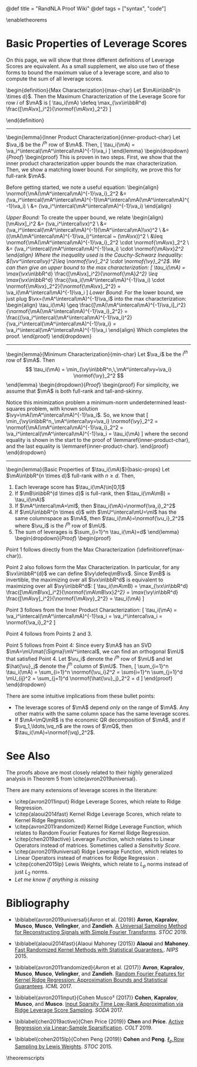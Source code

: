 @def title = "RandNLA Proof Wiki"
@def tags = ["syntax", "code"]

\enabletheorems


# Basic Properties of Leverage Scores
On this page, we will show that three different definitions of Leverage Scores are equivalent.
As a small supplement, we also use two of these forms to bound the maximum value of a leverage score, and also to compute the sum of all leverage scores.

\begin{definition}{Max Characterization}{max-char}
Let $\mA\in\bbR^{n \times d}$.
Then the Maximum Characterization of the Leverage Score for row $i$ of $\mA$ is
\[
	\tau_i(\mA) \defeq \max_{\vx\in\bbR^d} \frac{[\mA\vx]_i^2}{\normof{\mA\vx}_2^2}
\]

\end{definition}

---

\begin{lemma}{Inner Product Characterization}{inner-product-char}
Let $\va_i$ be the $i^{th}$ row of $\mA$.
Then,
\[
	\tau_i(\mA) = \va_i^\intercal(\mA^\intercal\mA)^{-1}\va_i
\]
\end{lemma}
\begin{dropdown}{_Proof_}
\begin{proof}
This is proven in two steps.
First, we show that the inner product characterization upper bounds the max characterization.
Then, we show a matching lower bound.
For simplicity, we prove this for full-rank $\mA$.

Before getting started, we note a useful equation:
\begin{align}
	\normof{\mA(\mA^\intercal\mA)^{-1}\va_i}_2^2
	&= (\va_i^\intercal(\mA^\intercal\mA)^{-1}\mA^\intercal\mA(\mA^\intercal\mA)^{-1}\va_i) \\
	&= (\va_i^\intercal(\mA^\intercal\mA)^{-1}\va_i)
\end{align}

_Upper Bound:_
To create the upper bound, we relate
\begin{align}
	[\mA\vx]_i^2
	&= (\va_i^\intercal\vx)^2 \\
	&= (\va_i^\intercal(\mA^\intercal\mA)^{-1}(\mA^\intercal\mA)\vx)^2 \\
	&= ((\mA(\mA^\intercal\mA)^{-1}\va_i)^\intercal ~ (\mA\vx))^2 \\
	&\leq \normof{\mA(\mA^\intercal\mA)^{-1}\va_i}_2^2 \cdot \normof{\mA\vx}_2^2 \\
	&= (\va_i^\intercal(\mA^\intercal\mA)^{-1}\va_i) \cdot \normof{\mA\vx}_2^2
\end{align}
Where the inequality used is the Cauchy-Schwarz Inequality: $(\vv^\intercal\vy)^2\leq \normof{\vv}_2^2 \cdot \normof{\vy}_2^2$.
We can then give an upper bound to the max characterization:
\[
	\tau_i(\mA)
	= \max_{\vx\in\bbR^d} \frac{[\mA\vx]_i^2}{\normof{\mA}_2^2}
	\leq \max_{\vx\in\bbR^d} \frac{(\va_i(\mA^\intercal\mA)^{-1}\va_i) \cdot \normof{\mA\vx}_2^2}{\normof{\mA\vx}_2^2}
	= \va_i(\mA^\intercal\mA)^{-1}\va_i
\]
_Lower Bound:_
For the lower bound, we just plug $\vx=(\mA^\intercal\mA)^{-1}\va_i$ into the max characterization:
\begin{align}
	\tau_i(\mA)
	\geq \frac{[\mA(\mA^\intercal\mA)^{-1}\va_i]_i^2}{\normof{\mA(\mA^\intercal\mA)^{-1}\va_i}_2^2}
	= \frac{(\va_i^\intercal(\mA^\intercal\mA)^{-1}\va_i)^2}{\va_i^\intercal(\mA^\intercal\mA)^{-1}\va_i}
	= \va_i^\intercal(\mA^\intercal\mA)^{-1}\va_i
\end{align}
Which completes the proof.
\end{proof}
\end{dropdown}

---

\begin{lemma}{Minimum Characterization}{min-char}
Let $\va_i$ be the $i^{th}$ row of $\mA$.
Then
$$
	\tau_i(\mA) = \min_{\vy\in\bbR^n,\,\mA^\intercal\vy=\va_i} \normof{\vy}_2^2
$$
\end{lemma}
\begin{dropdown}{_Proof_}
\begin{proof}
For simplicity, we assume that $\mA$ is both full-rank and tall-and-skinny.

Notice this minimization problem a minimum-norm underdetermined least-squares problem, with known solution $\vy=\mA(\mA^\intercal\mA)^{-1}\va_i$.
So, we know that
\[
	\min_{\vy\in\bbR^n,\,\mA^\intercal\vy=\va_i} \normof{\vy}_2^2
	= \normof{\mA(\mA^\intercal\mA)^{-1}\va_i}_2^2
	= \va_i^\intercal(\mA^\intercal\mA)^{-1}\va_i
	= \tau_i(\mA)
\]
where the second equality is shown in the start to the proof of \lemmaref{inner-product-char}, and the last equality is \lemmaref{inner-product-char}.
\end{proof}
\end{dropdown}

---

\begin{lemma}{Basic Properties of $\tau_i(\mA)$}{basic-props}
Let $\mA\in\bbR^{n \times d}$ full-rank with $n \geq d$.
Then,
1. Each leverage score has $\tau_i(\mA)\in[0,1]$
2. If $\mB\in\bbR^{d \times d}$ is full-rank, then $\tau_i(\mA\mB) = \tau_i(\mA)$
3. If $\mA^\intercal\mA=\mI$, then $\tau_i(\mA)=\normof{\va_i}_2^2$
4. If $\mU\in\bbR^{n \times d}$ with $\mU^\intercal\mU=\mI$ has the same columnspace as $\mA$, then $\tau_i(\mA)=\normof{\vu_i}_2^2$ where $\vu_i$ is the $i^{th}$ row of $\mU$.
5. The sum of leverages is $\sum_{i=1}^n \tau_i(\mA)=d$
\end{lemma}
\begin{dropdown}{_Proof_}
\begin{proof}

Point 1 follows directly from the Max Characterization (\definitionref{max-char}).

Point 2 also follows form the Max Characterization.
In particular, for any $\vx\in\bbR^{d}$ we can define $\vy\defeq\mB\vx$.
Since $\mB$ is invertible, the maximizing over all $\vx\in\bbR^d$ is equivalent to maximizing over all $\vy\in\bbR^d$:
\[
	\tau_i(\mA\mB)
	= \max_{\vx\in\bbR^d} \frac{[\mA\mB\vx]_i^2}{\normof{\mA\mB\vx}_2^2}
	= \max_{\vy\in\bbR^d} \frac{[\mA\vy]_i^2}{\normof{\mA\vy}_2^2}
	= \tau_i(\mA)
\]

Point 3 follows from the Inner Product Characterization:
\[
	\tau_i(\mA) = \va_i^\intercal(\mA^\intercal\mA)^{-1}\va_i = \va_i^\intercal\va_i = \normof{\va_i}_2^2
\]

Point 4 follows from Points 2 and 3.

Point 5 follows from Point 4:
Since every $\mA$ has an SVD $\mA=\mU\mat{\Sigma}\mV^\intercal$, we can find an orthogonal $\mU$ that satisfied Point 4.
Let $\vu_i$ denote the $i^{th}$ row of $\mU$ and let $\hat{\vu}_j$ denote the $j^{th}$ column of $\mU$.
Then,
\[
	\sum_{i=1}^n \tau_i(\mA)
	= \sum_{i=1}^n \normof{\vu_i}_2^2
	= \sum_{i=1}^n \sum_{j=1}^d \mU_{ij}^2
	= \sum_{j=1}^d \normof{\hat{\vu}_j}_2^2
	= d
\]
\end{proof}
\end{dropdown}

There are some intuitive implications from these bullet points:
- The leverage scores of $\mA$ depend _only_ on the range of $\mA$. Any other matrix with the same column space has the same leverage scores.
- If $\mA=\mQ\mR$ is the economic QR decomposition of $\mA$, and if $\vq_1,\ldots,\vq_n$ are the rows of $\mQ$, then $\tau_i(\mA)=\normof{\vq}_2^2$.

# See Also

The proofs above are most closely related to their highly generalized analysis in Theorem 5 from \cite{avron2019universal}.

There are many extensions of leverage scores in the literature:
- \citep{avron2011input} Ridge Leverage Scores, which relate to Ridge Regression.
- \citep{alaoui2014fast} Kernel Ridge Leverage Scores, which relate to Kernel Ridge Regression.
- \citep{avron2011randomized} Kernel Ridge Leverage Function, which relates to Random Fourier Features for Kernel Ridge Regression.
- \citep{chen2019active} Leverage Function, which relates to Linear Operators instead of matrices. Sometimes called a _Sensitvitiy Score_.
- \citep{avron2019universal} Ridge Leverage Function, which relates to Linear Operators instead of matrices for Ridge Regression .
- \citep{cohen2015lp} Lewis Weights, which relate to $L_p$ norms instead of just $L_2$ norms.
- _Let me know if anything is missing_

# Bibliography

* \biblabel{avron2019universal}{Avron et al. (2019)} **Avron**, **Kapralov**, **Musco**, **Musco**, **Velingker**, and **Zandieh**. [A Universal Sampling Method for Reconstructing Signals with Simple Fourier Transforms](https://arxiv.org/pdf/1812.08723.pdf). _STOC_ 2019.

* \biblabel{alaoui2014fast}{Alaoui Mahoney (2015)} **Alaoui** and **Mahoney**. [Fast Randomized Kernel Methods with Statistical Guarantees.](https://www.stat.berkeley.edu/~mmahoney/pubs/elalaoui-nips15.pdf). _NIPS_ 2015.

* \biblabel{avron2011randomized}{Avron et al. (2017)} **Avron**, **Kapralov**, **Musco**, **Musco**, **Velingker**, and **Zandieh**. [Random Fourier Features for Kernel Ridge Regression: Approximation Bounds and Statistical Guarantees](https://arxiv.org/pdf/1804.09893.pdf). _ICML_ 2017.

* \biblabel{avron2011input}{Cohen Musco² (2017)} **Cohen**, **Kapralov**, **Musco**, and **Musco**. [Input Sparsity Time Low-Rank Approximation via Ridge Leverage Score Sampling](https://arxiv.org/pdf/1511.07263.pdf). _SODA_ 2017.

* \biblabel{chen2019active}{Chen Price (2019)} **Chen** and **Price**. [Active Regression via Linear-Sample Sparsification](https://arxiv.org/pdf/1511.07263.pdf). _COLT_ 2019.

* \biblabel{cohen2015lp}{Cohen Peng (2019)} **Cohen** and **Peng**. [$\ell_p$ Row Sampling by Lewis Weights](https://arxiv.org/pdf/1412.0588.pdf). _STOC_ 2015.


\theoremscripts
